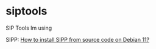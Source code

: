 # siptools
SIP Tools Im using 

SIPP:
[How to install SIPP from source code on Debian 11?](https://github.com/Omid-Mohajerani/siptools/wiki/How-to-install-SIPP-from-source-code-on-Debian-11%3F)
